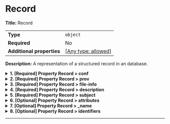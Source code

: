 # Record

**Title:** Record

|                           |                                                                           |
| ------------------------- | ------------------------------------------------------------------------- |
| **Type**                  | `object`                                                                  |
| **Required**              | No                                                                        |
| **Additional properties** | [[Any type: allowed]](# "Additional Properties of any type are allowed.") |

**Description:** A representation of a structured record in an database.

<details>
<summary>
<strong> <a name="conf"></a>1. [Required] Property Record > conf</strong>  

</summary>
<blockquote>

**Title:** The confidence of the evidence

|              |          |
| ------------ | -------- |
| **Type**     | `number` |
| **Required** | Yes      |

**Description:** This value represents a score to the data item. Items originating from  databases will typically have a score 1.0, while items resulting from  an NLP model may have a value between 0.0 and 1.0.

| Restrictions |     |
| ------------ | --- |
| **Minimum**  | N/A |
| **Maximum**  | N/A |

</blockquote>
</details>

<details>
<summary>
<strong> <a name="prov"></a>2. [Required] Property Record > prov</strong>  

</summary>
<blockquote>

**Title:** Provenance

|              |         |
| ------------ | ------- |
| **Type**     | `array` |
| **Required** | Yes     |

**Description:** A list of provenance items.

|                      | Array restrictions |
| -------------------- | ------------------ |
| **Min items**        | N/A                |
| **Max items**        | N/A                |
| **Items unicity**    | False              |
| **Additional items** | False              |
| **Tuple validation** | See below          |

| Each item of this array must be | Description                               |
| ------------------------------- | ----------------------------------------- |
| [ProvenanceItem](#prov_items)   | A representation of an object provenance. |

### <a name="autogenerated_heading_2"></a>2.1. Record > prov > ProvenanceItem

|                           |                                                         |
| ------------------------- | ------------------------------------------------------- |
| **Type**                  | `object`                                                |
| **Required**              | No                                                      |
| **Additional properties** | [[Not allowed]](# "Additional Properties not allowed.") |
| **Defined in**            | #/$defs/ProvenanceItem                                  |

**Description:** A representation of an object provenance.

<details>
<summary>
<strong> <a name="prov_items_type"></a>2.1.1. [Optional] Property Record > prov > ProvenanceItem > type</strong>  

</summary>
<blockquote>

**Title:** The provenance type

|                           |                                                                           |
| ------------------------- | ------------------------------------------------------------------------- |
| **Type**                  | `combining`                                                               |
| **Required**              | No                                                                        |
| **Additional properties** | [[Any type: allowed]](# "Additional Properties of any type are allowed.") |
| **Default**               | `null`                                                                    |

**Description:** Any string representing the type of provenance, e.g. `sentence`, `table`, or `doi`.

<blockquote>

| Any of(Option)                      |
| ----------------------------------- |
| [item 0](#prov_items_type_anyOf_i0) |
| [item 1](#prov_items_type_anyOf_i1) |

<blockquote>

##### <a name="prov_items_type_anyOf_i0"></a>2.1.1.1. Property `Record > prov > ProvenanceItem > type > anyOf > item 0`

|              |          |
| ------------ | -------- |
| **Type**     | `string` |
| **Required** | No       |

</blockquote>
<blockquote>

##### <a name="prov_items_type_anyOf_i1"></a>2.1.1.2. Property `Record > prov > ProvenanceItem > type > anyOf > item 1`

|              |        |
| ------------ | ------ |
| **Type**     | `null` |
| **Required** | No     |

</blockquote>

</blockquote>

</blockquote>
</details>

<details>
<summary>
<strong> <a name="prov_items_text"></a>2.1.2. [Optional] Property Record > prov > ProvenanceItem > text</strong>  

</summary>
<blockquote>

**Title:** Evidence of the provenance

|                           |                                                                           |
| ------------------------- | ------------------------------------------------------------------------- |
| **Type**                  | `combining`                                                               |
| **Required**              | No                                                                        |
| **Additional properties** | [[Any type: allowed]](# "Additional Properties of any type are allowed.") |
| **Default**               | `null`                                                                    |

**Description:** A text representing the evidence of the provenance, e.g. the sentence text or the content of a table cell

<blockquote>

| Any of(Option)                      |
| ----------------------------------- |
| [item 0](#prov_items_text_anyOf_i0) |
| [item 1](#prov_items_text_anyOf_i1) |

<blockquote>

##### <a name="prov_items_text_anyOf_i0"></a>2.1.2.1. Property `Record > prov > ProvenanceItem > text > anyOf > item 0`

|              |          |
| ------------ | -------- |
| **Type**     | `string` |
| **Required** | No       |

</blockquote>
<blockquote>

##### <a name="prov_items_text_anyOf_i1"></a>2.1.2.2. Property `Record > prov > ProvenanceItem > text > anyOf > item 1`

|              |        |
| ------------ | ------ |
| **Type**     | `null` |
| **Required** | No     |

</blockquote>

</blockquote>

</blockquote>
</details>

<details>
<summary>
<strong> <a name="prov_items_reference"></a>2.1.3. [Optional] Property Record > prov > ProvenanceItem > reference</strong>  

</summary>
<blockquote>

**Title:** Reference to the provenance object

|                           |                                                                           |
| ------------------------- | ------------------------------------------------------------------------- |
| **Type**                  | `combining`                                                               |
| **Required**              | No                                                                        |
| **Additional properties** | [[Any type: allowed]](# "Additional Properties of any type are allowed.") |
| **Default**               | `null`                                                                    |

**Description:** Reference to another object, e.g. record, statement, URL, or any other object that identifies the provenance

<blockquote>

| Any of(Option)                               |
| -------------------------------------------- |
| [Identifier](#prov_items_reference_anyOf_i0) |
| [item 1](#prov_items_reference_anyOf_i1)     |

<blockquote>

##### <a name="prov_items_reference_anyOf_i0"></a>2.1.3.1. Property `Record > prov > ProvenanceItem > reference > anyOf > Identifier`

|                           |                                                         |
| ------------------------- | ------------------------------------------------------- |
| **Type**                  | `object`                                                |
| **Required**              | No                                                      |
| **Additional properties** | [[Not allowed]](# "Additional Properties not allowed.") |
| **Defined in**            | #/$defs/Identifier                                      |

**Description:** Unique identifier of a Deep Search data object.

<details>
<summary>
<strong> <a name="prov_items_reference_anyOf_i0_type"></a>2.1.3.1.1. [Required] Property Record > prov > ProvenanceItem > reference > anyOf > Identifier > type</strong>  

</summary>
<blockquote>

**Title:** Type

|              |          |
| ------------ | -------- |
| **Type**     | `string` |
| **Required** | Yes      |

**Description:** A string representing a collection or database that contains this data object.

</blockquote>
</details>

<details>
<summary>
<strong> <a name="prov_items_reference_anyOf_i0_value"></a>2.1.3.1.2. [Required] Property Record > prov > ProvenanceItem > reference > anyOf > Identifier > value</strong>  

</summary>
<blockquote>

**Title:** Value

|              |          |
| ------------ | -------- |
| **Type**     | `string` |
| **Required** | Yes      |

**Description:** The identifier value of the data object within a collection or database.

</blockquote>
</details>

<details>
<summary>
<strong> <a name="prov_items_reference_anyOf_i0__name"></a>2.1.3.1.3. [Required] Property Record > prov > ProvenanceItem > reference > anyOf > Identifier > _name</strong>  

</summary>
<blockquote>

**Title:** _Name

|              |          |
| ------------ | -------- |
| **Type**     | `string` |
| **Required** | Yes      |

**Description:** A unique identifier of the data object across Deep Search, consisting of the concatenation of type and value in lower case, separated by hash (#).

| Restrictions                      |                                                                     |
| --------------------------------- | ------------------------------------------------------------------- |
| **Must match regular expression** | ```^.+#.+$``` [Test](https://regex101.com/?regex=%5E.%2B%23.%2B%24) |

</blockquote>
</details>

</blockquote>
<blockquote>

##### <a name="prov_items_reference_anyOf_i1"></a>2.1.3.2. Property `Record > prov > ProvenanceItem > reference > anyOf > item 1`

|              |        |
| ------------ | ------ |
| **Type**     | `null` |
| **Required** | No     |

</blockquote>

</blockquote>

</blockquote>
</details>

<details>
<summary>
<strong> <a name="prov_items_path"></a>2.1.4. [Optional] Property Record > prov > ProvenanceItem > path</strong>  

</summary>
<blockquote>

**Title:** The location of the provenance within the referenced object

|                           |                                                                           |
| ------------------------- | ------------------------------------------------------------------------- |
| **Type**                  | `combining`                                                               |
| **Required**              | No                                                                        |
| **Additional properties** | [[Any type: allowed]](# "Additional Properties of any type are allowed.") |
| **Default**               | `null`                                                                    |

**Description:** A path that locates the evidence within the provenance object identified by the `reference` field using a JSON pointer notation, e.g., `#/main-text/5` to locate the `main-text` paragraph at index 5

<blockquote>

| Any of(Option)                      |
| ----------------------------------- |
| [item 0](#prov_items_path_anyOf_i0) |
| [item 1](#prov_items_path_anyOf_i1) |

<blockquote>

##### <a name="prov_items_path_anyOf_i0"></a>2.1.4.1. Property `Record > prov > ProvenanceItem > path > anyOf > item 0`

|              |          |
| ------------ | -------- |
| **Type**     | `string` |
| **Required** | No       |

</blockquote>
<blockquote>

##### <a name="prov_items_path_anyOf_i1"></a>2.1.4.2. Property `Record > prov > ProvenanceItem > path > anyOf > item 1`

|              |        |
| ------------ | ------ |
| **Type**     | `null` |
| **Required** | No     |

</blockquote>

</blockquote>

</blockquote>
</details>

<details>
<summary>
<strong> <a name="prov_items_span"></a>2.1.5. [Optional] Property Record > prov > ProvenanceItem > span</strong>  

</summary>
<blockquote>

**Title:** The location of the item in the text/table

|                           |                                                                           |
| ------------------------- | ------------------------------------------------------------------------- |
| **Type**                  | `combining`                                                               |
| **Required**              | No                                                                        |
| **Additional properties** | [[Any type: allowed]](# "Additional Properties of any type are allowed.") |
| **Default**               | `null`                                                                    |

**Description:** location of the item in the text/table referenced by the `path`, e.g., `[34, 67]`

<blockquote>

| Any of(Option)                      |
| ----------------------------------- |
| [item 0](#prov_items_span_anyOf_i0) |
| [item 1](#prov_items_span_anyOf_i1) |

<blockquote>

##### <a name="prov_items_span_anyOf_i0"></a>2.1.5.1. Property `Record > prov > ProvenanceItem > span > anyOf > item 0`

|              |                    |
| ------------ | ------------------ |
| **Type**     | `array of integer` |
| **Required** | No                 |

|                      | Array restrictions |
| -------------------- | ------------------ |
| **Min items**        | 2                  |
| **Max items**        | 2                  |
| **Items unicity**    | False              |
| **Additional items** | False              |
| **Tuple validation** | See below          |

| Each item of this array must be                 | Description |
| ----------------------------------------------- | ----------- |
| [item 0 items](#prov_items_span_anyOf_i0_items) | -           |

###### <a name="autogenerated_heading_3"></a>2.1.5.1.1. Record > prov > ProvenanceItem > span > anyOf > item 0 > item 0 items

|              |           |
| ------------ | --------- |
| **Type**     | `integer` |
| **Required** | No        |

</blockquote>
<blockquote>

##### <a name="prov_items_span_anyOf_i1"></a>2.1.5.2. Property `Record > prov > ProvenanceItem > span > anyOf > item 1`

|              |        |
| ------------ | ------ |
| **Type**     | `null` |
| **Required** | No     |

</blockquote>

</blockquote>

</blockquote>
</details>

</blockquote>
</details>

<details>
<summary>
<strong> <a name="file-info"></a>3. [Required] Property Record > file-info</strong>  

</summary>
<blockquote>

|                           |                                                                           |
| ------------------------- | ------------------------------------------------------------------------- |
| **Type**                  | `object`                                                                  |
| **Required**              | Yes                                                                       |
| **Additional properties** | [[Any type: allowed]](# "Additional Properties of any type are allowed.") |
| **Defined in**            | #/$defs/FileInfoObject                                                    |

**Description:** Filing information for any data object to be stored in a Deep Search database.

<details>
<summary>
<strong> <a name="file-info_filename"></a>3.1. [Required] Property Record > file-info > filename</strong>  

</summary>
<blockquote>

**Title:** Filename

|              |          |
| ------------ | -------- |
| **Type**     | `string` |
| **Required** | Yes      |

**Description:** The name of a persistent object that created this data object

</blockquote>
</details>

<details>
<summary>
<strong> <a name="file-info_filename-prov"></a>3.2. [Optional] Property Record > file-info > filename-prov</strong>  

</summary>
<blockquote>

**Title:** Filename-Prov

|                           |                                                                           |
| ------------------------- | ------------------------------------------------------------------------- |
| **Type**                  | `combining`                                                               |
| **Required**              | No                                                                        |
| **Additional properties** | [[Any type: allowed]](# "Additional Properties of any type are allowed.") |
| **Default**               | `null`                                                                    |

**Description:** The provenance of this data object, e.g. an archive file, a URL, or any other repository.

<blockquote>

| Any of(Option)                              |
| ------------------------------------------- |
| [item 0](#file-info_filename-prov_anyOf_i0) |
| [item 1](#file-info_filename-prov_anyOf_i1) |

<blockquote>

#### <a name="file-info_filename-prov_anyOf_i0"></a>3.2.1. Property `Record > file-info > filename-prov > anyOf > item 0`

|              |          |
| ------------ | -------- |
| **Type**     | `string` |
| **Required** | No       |

</blockquote>
<blockquote>

#### <a name="file-info_filename-prov_anyOf_i1"></a>3.2.2. Property `Record > file-info > filename-prov > anyOf > item 1`

|              |        |
| ------------ | ------ |
| **Type**     | `null` |
| **Required** | No     |

</blockquote>

</blockquote>

</blockquote>
</details>

<details>
<summary>
<strong> <a name="file-info_document-hash"></a>3.3. [Required] Property Record > file-info > document-hash</strong>  

</summary>
<blockquote>

**Title:** Document-Hash

|              |          |
| ------------ | -------- |
| **Type**     | `string` |
| **Required** | Yes      |

**Description:** A unique identifier of this data object within a collection of a Deep Search database

</blockquote>
</details>

</blockquote>
</details>

<details>
<summary>
<strong> <a name="description"></a>4. [Required] Property Record > description</strong>  

</summary>
<blockquote>

|                           |                                                                           |
| ------------------------- | ------------------------------------------------------------------------- |
| **Type**                  | `object`                                                                  |
| **Required**              | Yes                                                                       |
| **Additional properties** | [[Any type: allowed]](# "Additional Properties of any type are allowed.") |
| **Defined in**            | #/$defs/RecordDescription                                                 |

**Description:** Additional record metadata, including optional collection-specific fields.

<details>
<summary>
<strong> <a name="description_logs"></a>4.1. [Required] Property Record > description > logs</strong>  

</summary>
<blockquote>

**Title:** Logs

|              |         |
| ------------ | ------- |
| **Type**     | `array` |
| **Required** | Yes     |

**Description:** Logs that describe the ETL tasks applied to this record.

|                      | Array restrictions |
| -------------------- | ------------------ |
| **Min items**        | N/A                |
| **Max items**        | N/A                |
| **Items unicity**    | False              |
| **Additional items** | False              |
| **Tuple validation** | See below          |

| Each item of this array must be | Description                                      |
| ------------------------------- | ------------------------------------------------ |
| [Log](#description_logs_items)  | Log entry to describe an ETL task on a document. |

#### <a name="autogenerated_heading_4"></a>4.1.1. Record > description > logs > Log

|                           |                                                         |
| ------------------------- | ------------------------------------------------------- |
| **Type**                  | `object`                                                |
| **Required**              | No                                                      |
| **Additional properties** | [[Not allowed]](# "Additional Properties not allowed.") |
| **Defined in**            | #/$defs/Log                                             |

**Description:** Log entry to describe an ETL task on a document.

<details>
<summary>
<strong> <a name="description_logs_items_task"></a>4.1.1.1. [Optional] Property Record > description > logs > Log > task</strong>  

</summary>
<blockquote>

**Title:** Task

|                           |                                                                           |
| ------------------------- | ------------------------------------------------------------------------- |
| **Type**                  | `combining`                                                               |
| **Required**              | No                                                                        |
| **Additional properties** | [[Any type: allowed]](# "Additional Properties of any type are allowed.") |
| **Default**               | `null`                                                                    |

**Description:** An identifier of this task. It may be used to identify this task from other tasks of the same agent and type.

<blockquote>

| Any of(Option)                                  |
| ----------------------------------------------- |
| [item 0](#description_logs_items_task_anyOf_i0) |
| [item 1](#description_logs_items_task_anyOf_i1) |

<blockquote>

###### <a name="description_logs_items_task_anyOf_i0"></a>4.1.1.1.1. Property `Record > description > logs > Log > task > anyOf > item 0`

|              |          |
| ------------ | -------- |
| **Type**     | `string` |
| **Required** | No       |

</blockquote>
<blockquote>

###### <a name="description_logs_items_task_anyOf_i1"></a>4.1.1.1.2. Property `Record > description > logs > Log > task > anyOf > item 1`

|              |        |
| ------------ | ------ |
| **Type**     | `null` |
| **Required** | No     |

</blockquote>

</blockquote>

</blockquote>
</details>

<details>
<summary>
<strong> <a name="description_logs_items_agent"></a>4.1.1.2. [Required] Property Record > description > logs > Log > agent</strong>  

</summary>
<blockquote>

**Title:** Agent

|              |          |
| ------------ | -------- |
| **Type**     | `string` |
| **Required** | Yes      |

**Description:** The Deep Search agent that performed the task, e.g., CCS or CXS.

</blockquote>
</details>

<details>
<summary>
<strong> <a name="description_logs_items_type"></a>4.1.1.3. [Required] Property Record > description > logs > Log > type</strong>  

</summary>
<blockquote>

**Title:** Type

|              |          |
| ------------ | -------- |
| **Type**     | `string` |
| **Required** | Yes      |

**Description:** A task category.

</blockquote>
</details>

<details>
<summary>
<strong> <a name="description_logs_items_comment"></a>4.1.1.4. [Optional] Property Record > description > logs > Log > comment</strong>  

</summary>
<blockquote>

**Title:** Comment

|                           |                                                                           |
| ------------------------- | ------------------------------------------------------------------------- |
| **Type**                  | `combining`                                                               |
| **Required**              | No                                                                        |
| **Additional properties** | [[Any type: allowed]](# "Additional Properties of any type are allowed.") |
| **Default**               | `null`                                                                    |

**Description:** A description of the task or any comments in natural language.

<blockquote>

| Any of(Option)                                     |
| -------------------------------------------------- |
| [item 0](#description_logs_items_comment_anyOf_i0) |
| [item 1](#description_logs_items_comment_anyOf_i1) |

<blockquote>

###### <a name="description_logs_items_comment_anyOf_i0"></a>4.1.1.4.1. Property `Record > description > logs > Log > comment > anyOf > item 0`

|              |          |
| ------------ | -------- |
| **Type**     | `string` |
| **Required** | No       |

</blockquote>
<blockquote>

###### <a name="description_logs_items_comment_anyOf_i1"></a>4.1.1.4.2. Property `Record > description > logs > Log > comment > anyOf > item 1`

|              |        |
| ------------ | ------ |
| **Type**     | `null` |
| **Required** | No     |

</blockquote>

</blockquote>

</blockquote>
</details>

<details>
<summary>
<strong> <a name="description_logs_items_date"></a>4.1.1.5. [Required] Property Record > description > logs > Log > date</strong>  

</summary>
<blockquote>

**Title:** Date

|              |             |
| ------------ | ----------- |
| **Type**     | `string`    |
| **Required** | Yes         |
| **Format**   | `date-time` |

**Description:** A string representation of the task execution datetime in ISO 8601 format.

</blockquote>
</details>

</blockquote>
</details>

<details>
<summary>
<strong> <a name="description_publication_date"></a>4.2. [Optional] Property Record > description > publication_date</strong>  

</summary>
<blockquote>

**Title:** Publication date

|                           |                                                                           |
| ------------------------- | ------------------------------------------------------------------------- |
| **Type**                  | `combining`                                                               |
| **Required**              | No                                                                        |
| **Additional properties** | [[Any type: allowed]](# "Additional Properties of any type are allowed.") |
| **Default**               | `null`                                                                    |

**Description:** The date that best represents the last publication time of a record.

<blockquote>

| Any of(Option)                                   |
| ------------------------------------------------ |
| [item 0](#description_publication_date_anyOf_i0) |
| [item 1](#description_publication_date_anyOf_i1) |

<blockquote>

#### <a name="description_publication_date_anyOf_i0"></a>4.2.1. Property `Record > description > publication_date > anyOf > item 0`

|              |             |
| ------------ | ----------- |
| **Type**     | `string`    |
| **Required** | No          |
| **Format**   | `date-time` |

</blockquote>
<blockquote>

#### <a name="description_publication_date_anyOf_i1"></a>4.2.2. Property `Record > description > publication_date > anyOf > item 1`

|              |        |
| ------------ | ------ |
| **Type**     | `null` |
| **Required** | No     |

</blockquote>

</blockquote>

</blockquote>
</details>

<details>
<summary>
<strong> <a name="description_collection"></a>4.3. [Optional] Property Record > description > collection</strong>  

</summary>
<blockquote>

|                           |                                                                           |
| ------------------------- | ------------------------------------------------------------------------- |
| **Type**                  | `combining`                                                               |
| **Required**              | No                                                                        |
| **Additional properties** | [[Any type: allowed]](# "Additional Properties of any type are allowed.") |
| **Default**               | `null`                                                                    |

**Description:** The collection information of this record.

<blockquote>

| Any of(Option)                                           |
| -------------------------------------------------------- |
| [CollectionRecordInfo](#description_collection_anyOf_i0) |
| [item 1](#description_collection_anyOf_i1)               |

<blockquote>

#### <a name="description_collection_anyOf_i0"></a>4.3.1. Property `Record > description > collection > anyOf > CollectionRecordInfo`

|                           |                                                         |
| ------------------------- | ------------------------------------------------------- |
| **Type**                  | `object`                                                |
| **Required**              | No                                                      |
| **Additional properties** | [[Not allowed]](# "Additional Properties not allowed.") |
| **Defined in**            | #/$defs/CollectionRecordInfo                            |

**Description:** Information of a collection of type Record.

<details>
<summary>
<strong> <a name="description_collection_anyOf_i0_name"></a>4.3.1.1. [Optional] Property Record > description > collection > anyOf > CollectionRecordInfo > name</strong>  

</summary>
<blockquote>

**Title:** Name

|                           |                                                                           |
| ------------------------- | ------------------------------------------------------------------------- |
| **Type**                  | `combining`                                                               |
| **Required**              | No                                                                        |
| **Additional properties** | [[Any type: allowed]](# "Additional Properties of any type are allowed.") |
| **Default**               | `null`                                                                    |

**Description:** Name of the collection.

<blockquote>

| Any of(Option)                                           |
| -------------------------------------------------------- |
| [item 0](#description_collection_anyOf_i0_name_anyOf_i0) |
| [item 1](#description_collection_anyOf_i0_name_anyOf_i1) |

<blockquote>

###### <a name="description_collection_anyOf_i0_name_anyOf_i0"></a>4.3.1.1.1. Property `Record > description > collection > anyOf > CollectionRecordInfo > name > anyOf > item 0`

|              |          |
| ------------ | -------- |
| **Type**     | `string` |
| **Required** | No       |

</blockquote>
<blockquote>

###### <a name="description_collection_anyOf_i0_name_anyOf_i1"></a>4.3.1.1.2. Property `Record > description > collection > anyOf > CollectionRecordInfo > name > anyOf > item 1`

|              |        |
| ------------ | ------ |
| **Type**     | `null` |
| **Required** | No     |

</blockquote>

</blockquote>

</blockquote>
</details>

<details>
<summary>
<strong> <a name="description_collection_anyOf_i0_type"></a>4.3.1.2. [Required] Property Record > description > collection > anyOf > CollectionRecordInfo > type</strong>  

</summary>
<blockquote>

**Title:** Type

|              |         |
| ------------ | ------- |
| **Type**     | `const` |
| **Required** | Yes     |

**Description:** The collection type.

Must be one of:
* "Record"
Specific value: `"Record"`

</blockquote>
</details>

<details>
<summary>
<strong> <a name="description_collection_anyOf_i0_version"></a>4.3.1.3. [Optional] Property Record > description > collection > anyOf > CollectionRecordInfo > version</strong>  

</summary>
<blockquote>

**Title:** Version

|                           |                                                                           |
| ------------------------- | ------------------------------------------------------------------------- |
| **Type**                  | `combining`                                                               |
| **Required**              | No                                                                        |
| **Additional properties** | [[Any type: allowed]](# "Additional Properties of any type are allowed.") |
| **Default**               | `null`                                                                    |

**Description:** The version of this collection model.

<blockquote>

| Any of(Option)                                              |
| ----------------------------------------------------------- |
| [item 0](#description_collection_anyOf_i0_version_anyOf_i0) |
| [item 1](#description_collection_anyOf_i0_version_anyOf_i1) |

<blockquote>

###### <a name="description_collection_anyOf_i0_version_anyOf_i0"></a>4.3.1.3.1. Property `Record > description > collection > anyOf > CollectionRecordInfo > version > anyOf > item 0`

|              |          |
| ------------ | -------- |
| **Type**     | `string` |
| **Required** | No       |

| Restrictions                      |                                                                                                                                                                                                                                                                                                                                                                                                                                                                                                                                                                                                                                                                                                                                                                      |
| --------------------------------- | -------------------------------------------------------------------------------------------------------------------------------------------------------------------------------------------------------------------------------------------------------------------------------------------------------------------------------------------------------------------------------------------------------------------------------------------------------------------------------------------------------------------------------------------------------------------------------------------------------------------------------------------------------------------------------------------------------------------------------------------------------------------- |
| **Must match regular expression** | ```^(?P<major>0\|[1-9]\d*)\.(?P<minor>0\|[1-9]\d*)\.(?P<patch>0\|[1-9]\d*)(?:-(?P<prerelease>(?:0\|[1-9]\d*\|\d*[a-zA-Z-][0-9a-zA-Z-]*)(?:\.(?:0\|[1-9]\d*\|\d*[a-zA-Z-][0-9a-zA-Z-]*))*))?(?:\+(?P<buildmetadata>[0-9a-zA-Z-]+(?:\.[0-9a-zA-Z-]+)*))?$``` [Test](https://regex101.com/?regex=%5E%28%3FP%3Cmajor%3E0%7C%5B1-9%5D%5Cd%2A%29%5C.%28%3FP%3Cminor%3E0%7C%5B1-9%5D%5Cd%2A%29%5C.%28%3FP%3Cpatch%3E0%7C%5B1-9%5D%5Cd%2A%29%28%3F%3A-%28%3FP%3Cprerelease%3E%28%3F%3A0%7C%5B1-9%5D%5Cd%2A%7C%5Cd%2A%5Ba-zA-Z-%5D%5B0-9a-zA-Z-%5D%2A%29%28%3F%3A%5C.%28%3F%3A0%7C%5B1-9%5D%5Cd%2A%7C%5Cd%2A%5Ba-zA-Z-%5D%5B0-9a-zA-Z-%5D%2A%29%29%2A%29%29%3F%28%3F%3A%5C%2B%28%3FP%3Cbuildmetadata%3E%5B0-9a-zA-Z-%5D%2B%28%3F%3A%5C.%5B0-9a-zA-Z-%5D%2B%29%2A%29%29%3F%24) |

</blockquote>
<blockquote>

###### <a name="description_collection_anyOf_i0_version_anyOf_i1"></a>4.3.1.3.2. Property `Record > description > collection > anyOf > CollectionRecordInfo > version > anyOf > item 1`

|              |        |
| ------------ | ------ |
| **Type**     | `null` |
| **Required** | No     |

</blockquote>

</blockquote>

</blockquote>
</details>

<details>
<summary>
<strong> <a name="description_collection_anyOf_i0_alias"></a>4.3.1.4. [Optional] Property Record > description > collection > anyOf > CollectionRecordInfo > alias</strong>  

</summary>
<blockquote>

**Title:** Alias

|                           |                                                                           |
| ------------------------- | ------------------------------------------------------------------------- |
| **Type**                  | `combining`                                                               |
| **Required**              | No                                                                        |
| **Additional properties** | [[Any type: allowed]](# "Additional Properties of any type are allowed.") |
| **Default**               | `null`                                                                    |

**Description:** A list of tags (aliases) for the collection.

<blockquote>

| Any of(Option)                                            |
| --------------------------------------------------------- |
| [item 0](#description_collection_anyOf_i0_alias_anyOf_i0) |
| [item 1](#description_collection_anyOf_i0_alias_anyOf_i1) |

<blockquote>

###### <a name="description_collection_anyOf_i0_alias_anyOf_i0"></a>4.3.1.4.1. Property `Record > description > collection > anyOf > CollectionRecordInfo > alias > anyOf > item 0`

|              |                   |
| ------------ | ----------------- |
| **Type**     | `array of string` |
| **Required** | No                |

|                      | Array restrictions |
| -------------------- | ------------------ |
| **Min items**        | N/A                |
| **Max items**        | N/A                |
| **Items unicity**    | False              |
| **Additional items** | False              |
| **Tuple validation** | See below          |

| Each item of this array must be                                       | Description |
| --------------------------------------------------------------------- | ----------- |
| [item 0 items](#description_collection_anyOf_i0_alias_anyOf_i0_items) | -           |

###### <a name="autogenerated_heading_5"></a>4.3.1.4.1.1. Record > description > collection > anyOf > CollectionRecordInfo > alias > anyOf > item 0 > item 0 items

|              |          |
| ------------ | -------- |
| **Type**     | `string` |
| **Required** | No       |

</blockquote>
<blockquote>

###### <a name="description_collection_anyOf_i0_alias_anyOf_i1"></a>4.3.1.4.2. Property `Record > description > collection > anyOf > CollectionRecordInfo > alias > anyOf > item 1`

|              |        |
| ------------ | ------ |
| **Type**     | `null` |
| **Required** | No     |

</blockquote>

</blockquote>

</blockquote>
</details>

</blockquote>
<blockquote>

#### <a name="description_collection_anyOf_i1"></a>4.3.2. Property `Record > description > collection > anyOf > item 1`

|              |        |
| ------------ | ------ |
| **Type**     | `null` |
| **Required** | No     |

</blockquote>

</blockquote>

</blockquote>
</details>

<details>
<summary>
<strong> <a name="description_acquisition"></a>4.4. [Optional] Property Record > description > acquisition</strong>  

</summary>
<blockquote>

|                           |                                                                           |
| ------------------------- | ------------------------------------------------------------------------- |
| **Type**                  | `combining`                                                               |
| **Required**              | No                                                                        |
| **Additional properties** | [[Any type: allowed]](# "Additional Properties of any type are allowed.") |
| **Default**               | `null`                                                                    |

**Description:** Information on how the document was obtained, for data governance purposes.

<blockquote>

| Any of(Option)                                   |
| ------------------------------------------------ |
| [Acquisition](#description_acquisition_anyOf_i0) |
| [item 1](#description_acquisition_anyOf_i1)      |

<blockquote>

#### <a name="description_acquisition_anyOf_i0"></a>4.4.1. Property `Record > description > acquisition > anyOf > Acquisition`

|                           |                                                         |
| ------------------------- | ------------------------------------------------------- |
| **Type**                  | `object`                                                |
| **Required**              | No                                                      |
| **Additional properties** | [[Not allowed]](# "Additional Properties not allowed.") |
| **Defined in**            | #/$defs/Acquisition                                     |

**Description:** Information on how the data was obtained.

<details>
<summary>
<strong> <a name="description_acquisition_anyOf_i0_type"></a>4.4.1.1. [Required] Property Record > description > acquisition > anyOf > Acquisition > type</strong>  

</summary>
<blockquote>

**Title:** Type

|              |                    |
| ------------ | ------------------ |
| **Type**     | `enum (of string)` |
| **Required** | Yes                |

**Description:** The method to obtain the data.

Must be one of:
* "API"
* "FTP"
* "Download"
* "Link"
* "Web scraping/Crawling"
* "Other"

</blockquote>
</details>

<details>
<summary>
<strong> <a name="description_acquisition_anyOf_i0_date"></a>4.4.1.2. [Optional] Property Record > description > acquisition > anyOf > Acquisition > date</strong>  

</summary>
<blockquote>

**Title:** Date

|                           |                                                                           |
| ------------------------- | ------------------------------------------------------------------------- |
| **Type**                  | `combining`                                                               |
| **Required**              | No                                                                        |
| **Additional properties** | [[Any type: allowed]](# "Additional Properties of any type are allowed.") |
| **Default**               | `null`                                                                    |

**Description:** A string representation of the acquisition datetime in ISO 8601 format.

<blockquote>

| Any of(Option)                                            |
| --------------------------------------------------------- |
| [item 0](#description_acquisition_anyOf_i0_date_anyOf_i0) |
| [item 1](#description_acquisition_anyOf_i0_date_anyOf_i1) |

<blockquote>

###### <a name="description_acquisition_anyOf_i0_date_anyOf_i0"></a>4.4.1.2.1. Property `Record > description > acquisition > anyOf > Acquisition > date > anyOf > item 0`

|              |             |
| ------------ | ----------- |
| **Type**     | `string`    |
| **Required** | No          |
| **Format**   | `date-time` |

</blockquote>
<blockquote>

###### <a name="description_acquisition_anyOf_i0_date_anyOf_i1"></a>4.4.1.2.2. Property `Record > description > acquisition > anyOf > Acquisition > date > anyOf > item 1`

|              |        |
| ------------ | ------ |
| **Type**     | `null` |
| **Required** | No     |

</blockquote>

</blockquote>

</blockquote>
</details>

<details>
<summary>
<strong> <a name="description_acquisition_anyOf_i0_link"></a>4.4.1.3. [Optional] Property Record > description > acquisition > anyOf > Acquisition > link</strong>  

</summary>
<blockquote>

**Title:** Link

|                           |                                                                           |
| ------------------------- | ------------------------------------------------------------------------- |
| **Type**                  | `combining`                                                               |
| **Required**              | No                                                                        |
| **Additional properties** | [[Any type: allowed]](# "Additional Properties of any type are allowed.") |
| **Default**               | `null`                                                                    |

**Description:** Link to the data source of this document.

<blockquote>

| Any of(Option)                                            |
| --------------------------------------------------------- |
| [item 0](#description_acquisition_anyOf_i0_link_anyOf_i0) |
| [item 1](#description_acquisition_anyOf_i0_link_anyOf_i1) |

<blockquote>

###### <a name="description_acquisition_anyOf_i0_link_anyOf_i0"></a>4.4.1.3.1. Property `Record > description > acquisition > anyOf > Acquisition > link > anyOf > item 0`

|              |          |
| ------------ | -------- |
| **Type**     | `string` |
| **Required** | No       |
| **Format**   | `uri`    |

| Restrictions   |   |
| -------------- | - |
| **Min length** | 1 |

</blockquote>
<blockquote>

###### <a name="description_acquisition_anyOf_i0_link_anyOf_i1"></a>4.4.1.3.2. Property `Record > description > acquisition > anyOf > Acquisition > link > anyOf > item 1`

|              |        |
| ------------ | ------ |
| **Type**     | `null` |
| **Required** | No     |

</blockquote>

</blockquote>

</blockquote>
</details>

<details>
<summary>
<strong> <a name="description_acquisition_anyOf_i0_size"></a>4.4.1.4. [Optional] Property Record > description > acquisition > anyOf > Acquisition > size</strong>  

</summary>
<blockquote>

**Title:** Size

|                           |                                                                           |
| ------------------------- | ------------------------------------------------------------------------- |
| **Type**                  | `combining`                                                               |
| **Required**              | No                                                                        |
| **Additional properties** | [[Any type: allowed]](# "Additional Properties of any type are allowed.") |
| **Default**               | `null`                                                                    |

**Description:** Size in bytes of the raw document from the data source.

<blockquote>

| Any of(Option)                                            |
| --------------------------------------------------------- |
| [item 0](#description_acquisition_anyOf_i0_size_anyOf_i0) |
| [item 1](#description_acquisition_anyOf_i0_size_anyOf_i1) |

<blockquote>

###### <a name="description_acquisition_anyOf_i0_size_anyOf_i0"></a>4.4.1.4.1. Property `Record > description > acquisition > anyOf > Acquisition > size > anyOf > item 0`

|              |           |
| ------------ | --------- |
| **Type**     | `integer` |
| **Required** | No        |

| Restrictions |        |
| ------------ | ------ |
| **Minimum**  | &ge; 0 |

</blockquote>
<blockquote>

###### <a name="description_acquisition_anyOf_i0_size_anyOf_i1"></a>4.4.1.4.2. Property `Record > description > acquisition > anyOf > Acquisition > size > anyOf > item 1`

|              |        |
| ------------ | ------ |
| **Type**     | `null` |
| **Required** | No     |

</blockquote>

</blockquote>

</blockquote>
</details>

</blockquote>
<blockquote>

#### <a name="description_acquisition_anyOf_i1"></a>4.4.2. Property `Record > description > acquisition > anyOf > item 1`

|              |        |
| ------------ | ------ |
| **Type**     | `null` |
| **Required** | No     |

</blockquote>

</blockquote>

</blockquote>
</details>

</blockquote>
</details>

<details>
<summary>
<strong> <a name="subject"></a>5. [Required] Property Record > subject</strong>  

</summary>
<blockquote>

|                           |                                                         |
| ------------------------- | ------------------------------------------------------- |
| **Type**                  | `object`                                                |
| **Required**              | Yes                                                     |
| **Additional properties** | [[Not allowed]](# "Additional Properties not allowed.") |
| **Defined in**            | #/$defs/Subject                                         |

**Description:** A representation of a subject.

<details>
<summary>
<strong> <a name="subject_display_name"></a>5.1. [Required] Property Record > subject > display_name</strong>  

</summary>
<blockquote>

**Title:** Display Name

|              |          |
| ------------ | -------- |
| **Type**     | `string` |
| **Required** | Yes      |

**Description:** Name of the subject in natural language. It can be used for end-user applications to display a human-readable name. For instance, `B(2) Mg(1)` for `MgB2` or `International Business Machines` for `IBM`

</blockquote>
</details>

<details>
<summary>
<strong> <a name="subject_display_image"></a>5.2. [Optional] Property Record > subject > display_image</strong>  

</summary>
<blockquote>

**Title:** Display Image

|                           |                                                                           |
| ------------------------- | ------------------------------------------------------------------------- |
| **Type**                  | `combining`                                                               |
| **Required**              | No                                                                        |
| **Additional properties** | [[Any type: allowed]](# "Additional Properties of any type are allowed.") |
| **Default**               | `null`                                                                    |

**Description:** Image representing the subject. It can be used for end-user applications.For example, the chemical structure drawing of a compound or the eight bar IBM logo for IBM.

<blockquote>

| Any of(Option)                                 |
| ---------------------------------------------- |
| [S3Reference](#subject_display_image_anyOf_i0) |
| [item 1](#subject_display_image_anyOf_i1)      |

<blockquote>

#### <a name="subject_display_image_anyOf_i0"></a>5.2.1. Property `Record > subject > display_image > anyOf > S3Reference`

|                           |                                                                           |
| ------------------------- | ------------------------------------------------------------------------- |
| **Type**                  | `object`                                                                  |
| **Required**              | No                                                                        |
| **Additional properties** | [[Any type: allowed]](# "Additional Properties of any type are allowed.") |
| **Defined in**            | #/$defs/S3Reference                                                       |

**Description:** References an s3 resource.

<details>
<summary>
<strong> <a name="subject_display_image_anyOf_i0___ref_s3_data"></a>5.2.1.1. [Required] Property Record > subject > display_image > anyOf > S3Reference > __ref_s3_data</strong>  

</summary>
<blockquote>

**Title:**   Ref S3 Data

|              |          |
| ------------ | -------- |
| **Type**     | `string` |
| **Required** | Yes      |

**Example:** 

```json
"#/_s3_data/figures/0"
```

</blockquote>
</details>

</blockquote>
<blockquote>

#### <a name="subject_display_image_anyOf_i1"></a>5.2.2. Property `Record > subject > display_image > anyOf > item 1`

|              |        |
| ------------ | ------ |
| **Type**     | `null` |
| **Required** | No     |

</blockquote>

</blockquote>

</blockquote>
</details>

<details>
<summary>
<strong> <a name="subject_type"></a>5.3. [Required] Property Record > subject > type</strong>  

</summary>
<blockquote>

**Title:** Type

|              |          |
| ------------ | -------- |
| **Type**     | `string` |
| **Required** | Yes      |

**Description:** Main subject type. For instance, `material`, `material-class`, `material-device`, `company`, or `person`.

</blockquote>
</details>

<details>
<summary>
<strong> <a name="subject_names"></a>5.4. [Required] Property Record > subject > names</strong>  

</summary>
<blockquote>

**Title:** Names

|              |         |
| ------------ | ------- |
| **Type**     | `array` |
| **Required** | Yes     |

**Description:** List of given names for this subject. They may not be unique across different subjects.

|                      | Array restrictions |
| -------------------- | ------------------ |
| **Min items**        | N/A                |
| **Max items**        | N/A                |
| **Items unicity**    | False              |
| **Additional items** | False              |
| **Tuple validation** | See below          |

| Each item of this array must be               | Description                  |
| --------------------------------------------- | ---------------------------- |
| [SubjectNameIdentifier](#subject_names_items) | Identifier of subject names. |

#### <a name="autogenerated_heading_6"></a>5.4.1. Record > subject > names > SubjectNameIdentifier

|                           |                                                         |
| ------------------------- | ------------------------------------------------------- |
| **Type**                  | `object`                                                |
| **Required**              | No                                                      |
| **Additional properties** | [[Not allowed]](# "Additional Properties not allowed.") |
| **Defined in**            | #/$defs/SubjectNameIdentifier                           |

**Description:** Identifier of subject names.

<details>
<summary>
<strong> <a name="subject_names_items_type"></a>5.4.1.1. [Required] Property Record > subject > names > SubjectNameIdentifier > type</strong>  

</summary>
<blockquote>

**Title:** Type

|              |          |
| ------------ | -------- |
| **Type**     | `string` |
| **Required** | Yes      |

**Description:** A string representing a collection or database that contains this data object.

</blockquote>
</details>

<details>
<summary>
<strong> <a name="subject_names_items_value"></a>5.4.1.2. [Required] Property Record > subject > names > SubjectNameIdentifier > value</strong>  

</summary>
<blockquote>

**Title:** Value

|              |          |
| ------------ | -------- |
| **Type**     | `string` |
| **Required** | Yes      |

**Description:** The identifier value of the data object within a collection or database.

</blockquote>
</details>

<details>
<summary>
<strong> <a name="subject_names_items__name"></a>5.4.1.3. [Required] Property Record > subject > names > SubjectNameIdentifier > _name</strong>  

</summary>
<blockquote>

**Title:** _Name

|              |          |
| ------------ | -------- |
| **Type**     | `string` |
| **Required** | Yes      |

**Description:** A unique identifier of the data object across Deep Search, consisting of the concatenation of type and value in lower case, separated by hash (#).

| Restrictions                      |                                                                     |
| --------------------------------- | ------------------------------------------------------------------- |
| **Must match regular expression** | ```^.+#.+$``` [Test](https://regex101.com/?regex=%5E.%2B%23.%2B%24) |

</blockquote>
</details>

</blockquote>
</details>

<details>
<summary>
<strong> <a name="subject_identifiers"></a>5.5. [Optional] Property Record > subject > identifiers</strong>  

</summary>
<blockquote>

**Title:** Identifiers

|                           |                                                                           |
| ------------------------- | ------------------------------------------------------------------------- |
| **Type**                  | `combining`                                                               |
| **Required**              | No                                                                        |
| **Additional properties** | [[Any type: allowed]](# "Additional Properties of any type are allowed.") |
| **Default**               | `null`                                                                    |

**Description:** List of unique identifiers in database. For instance, the `PubChem ID` of a record in the PubChem database.

<blockquote>

| Any of(Option)                          |
| --------------------------------------- |
| [item 0](#subject_identifiers_anyOf_i0) |
| [item 1](#subject_identifiers_anyOf_i1) |

<blockquote>

#### <a name="subject_identifiers_anyOf_i0"></a>5.5.1. Property `Record > subject > identifiers > anyOf > item 0`

|              |         |
| ------------ | ------- |
| **Type**     | `array` |
| **Required** | No      |

|                      | Array restrictions |
| -------------------- | ------------------ |
| **Min items**        | N/A                |
| **Max items**        | N/A                |
| **Items unicity**    | False              |
| **Additional items** | False              |
| **Tuple validation** | See below          |

| Each item of this array must be                   | Description                                     |
| ------------------------------------------------- | ----------------------------------------------- |
| [Identifier](#subject_identifiers_anyOf_i0_items) | Unique identifier of a Deep Search data object. |

##### <a name="autogenerated_heading_7"></a>5.5.1.1. Record > subject > identifiers > anyOf > item 0 > Identifier

|                           |                                                         |
| ------------------------- | ------------------------------------------------------- |
| **Type**                  | `object`                                                |
| **Required**              | No                                                      |
| **Additional properties** | [[Not allowed]](# "Additional Properties not allowed.") |
| **Defined in**            | #/$defs/Identifier                                      |

**Description:** Unique identifier of a Deep Search data object.

<details>
<summary>
<strong> <a name="subject_identifiers_anyOf_i0_items_type"></a>5.5.1.1.1. [Required] Property Record > subject > identifiers > anyOf > item 0 > Identifier > type</strong>  

</summary>
<blockquote>

**Title:** Type

|              |          |
| ------------ | -------- |
| **Type**     | `string` |
| **Required** | Yes      |

**Description:** A string representing a collection or database that contains this data object.

</blockquote>
</details>

<details>
<summary>
<strong> <a name="subject_identifiers_anyOf_i0_items_value"></a>5.5.1.1.2. [Required] Property Record > subject > identifiers > anyOf > item 0 > Identifier > value</strong>  

</summary>
<blockquote>

**Title:** Value

|              |          |
| ------------ | -------- |
| **Type**     | `string` |
| **Required** | Yes      |

**Description:** The identifier value of the data object within a collection or database.

</blockquote>
</details>

<details>
<summary>
<strong> <a name="subject_identifiers_anyOf_i0_items__name"></a>5.5.1.1.3. [Required] Property Record > subject > identifiers > anyOf > item 0 > Identifier > _name</strong>  

</summary>
<blockquote>

**Title:** _Name

|              |          |
| ------------ | -------- |
| **Type**     | `string` |
| **Required** | Yes      |

**Description:** A unique identifier of the data object across Deep Search, consisting of the concatenation of type and value in lower case, separated by hash (#).

| Restrictions                      |                                                                     |
| --------------------------------- | ------------------------------------------------------------------- |
| **Must match regular expression** | ```^.+#.+$``` [Test](https://regex101.com/?regex=%5E.%2B%23.%2B%24) |

</blockquote>
</details>

</blockquote>
<blockquote>

#### <a name="subject_identifiers_anyOf_i1"></a>5.5.2. Property `Record > subject > identifiers > anyOf > item 1`

|              |        |
| ------------ | ------ |
| **Type**     | `null` |
| **Required** | No     |

</blockquote>

</blockquote>

</blockquote>
</details>

<details>
<summary>
<strong> <a name="subject_labels"></a>5.6. [Optional] Property Record > subject > labels</strong>  

</summary>
<blockquote>

**Title:** Labels

|                           |                                                                           |
| ------------------------- | ------------------------------------------------------------------------- |
| **Type**                  | `combining`                                                               |
| **Required**              | No                                                                        |
| **Additional properties** | [[Any type: allowed]](# "Additional Properties of any type are allowed.") |
| **Default**               | `null`                                                                    |

**Description:** List of labels or categories for this subject.

<blockquote>

| Any of(Option)                     |
| ---------------------------------- |
| [item 0](#subject_labels_anyOf_i0) |
| [item 1](#subject_labels_anyOf_i1) |

<blockquote>

#### <a name="subject_labels_anyOf_i0"></a>5.6.1. Property `Record > subject > labels > anyOf > item 0`

|              |                   |
| ------------ | ----------------- |
| **Type**     | `array of string` |
| **Required** | No                |

|                      | Array restrictions |
| -------------------- | ------------------ |
| **Min items**        | N/A                |
| **Max items**        | N/A                |
| **Items unicity**    | False              |
| **Additional items** | False              |
| **Tuple validation** | See below          |

| Each item of this array must be                | Description |
| ---------------------------------------------- | ----------- |
| [item 0 items](#subject_labels_anyOf_i0_items) | -           |

##### <a name="autogenerated_heading_8"></a>5.6.1.1. Record > subject > labels > anyOf > item 0 > item 0 items

|              |          |
| ------------ | -------- |
| **Type**     | `string` |
| **Required** | No       |

</blockquote>
<blockquote>

#### <a name="subject_labels_anyOf_i1"></a>5.6.2. Property `Record > subject > labels > anyOf > item 1`

|              |        |
| ------------ | ------ |
| **Type**     | `null` |
| **Required** | No     |

</blockquote>

</blockquote>

</blockquote>
</details>

</blockquote>
</details>

<details>
<summary>
<strong> <a name="attributes"></a>6. [Optional] Property Record > attributes</strong>  

</summary>
<blockquote>

**Title:** Attributes

|                           |                                                                           |
| ------------------------- | ------------------------------------------------------------------------- |
| **Type**                  | `combining`                                                               |
| **Required**              | No                                                                        |
| **Additional properties** | [[Any type: allowed]](# "Additional Properties of any type are allowed.") |
| **Default**               | `null`                                                                    |

<blockquote>

| Any of(Option)                 |
| ------------------------------ |
| [item 0](#attributes_anyOf_i0) |
| [item 1](#attributes_anyOf_i1) |

<blockquote>

### <a name="attributes_anyOf_i0"></a>6.1. Property `Record > attributes > anyOf > item 0`

|              |         |
| ------------ | ------- |
| **Type**     | `array` |
| **Required** | No      |

|                      | Array restrictions |
| -------------------- | ------------------ |
| **Min items**        | N/A                |
| **Max items**        | N/A                |
| **Items unicity**    | False              |
| **Additional items** | False              |
| **Tuple validation** | See below          |

| Each item of this array must be         | Description                                               |
| --------------------------------------- | --------------------------------------------------------- |
| [Attribute](#attributes_anyOf_i0_items) | Attribute model that describes a list of characteristics. |

#### <a name="autogenerated_heading_9"></a>6.1.1. Record > attributes > anyOf > item 0 > Attribute

|                           |                                                         |
| ------------------------- | ------------------------------------------------------- |
| **Type**                  | `object`                                                |
| **Required**              | No                                                      |
| **Additional properties** | [[Not allowed]](# "Additional Properties not allowed.") |
| **Defined in**            | #/$defs/Attribute                                       |

**Description:** Attribute model that describes a list of characteristics.

<details>
<summary>
<strong> <a name="attributes_anyOf_i0_items_conf"></a>6.1.1.1. [Required] Property Record > attributes > anyOf > item 0 > Attribute > conf</strong>  

</summary>
<blockquote>

**Title:** Confidence

|              |          |
| ------------ | -------- |
| **Type**     | `number` |
| **Required** | Yes      |

**Description:** The confidence level of this attribute characteristics.

| Restrictions |     |
| ------------ | --- |
| **Minimum**  | N/A |
| **Maximum**  | N/A |

</blockquote>
</details>

<details>
<summary>
<strong> <a name="attributes_anyOf_i0_items_prov"></a>6.1.1.2. [Optional] Property Record > attributes > anyOf > item 0 > Attribute > prov</strong>  

</summary>
<blockquote>

**Title:** Provenance

|                           |                                                                           |
| ------------------------- | ------------------------------------------------------------------------- |
| **Type**                  | `combining`                                                               |
| **Required**              | No                                                                        |
| **Additional properties** | [[Any type: allowed]](# "Additional Properties of any type are allowed.") |
| **Default**               | `null`                                                                    |

**Description:** The sources of this attribute characteristics.

<blockquote>

| Any of(Option)                                     |
| -------------------------------------------------- |
| [item 0](#attributes_anyOf_i0_items_prov_anyOf_i0) |
| [item 1](#attributes_anyOf_i0_items_prov_anyOf_i1) |

<blockquote>

###### <a name="attributes_anyOf_i0_items_prov_anyOf_i0"></a>6.1.1.2.1. Property `Record > attributes > anyOf > item 0 > Attribute > prov > anyOf > item 0`

|              |         |
| ------------ | ------- |
| **Type**     | `array` |
| **Required** | No      |

|                      | Array restrictions |
| -------------------- | ------------------ |
| **Min items**        | N/A                |
| **Max items**        | N/A                |
| **Items unicity**    | False              |
| **Additional items** | False              |
| **Tuple validation** | See below          |

| Each item of this array must be                                  | Description                               |
| ---------------------------------------------------------------- | ----------------------------------------- |
| [ProvenanceItem](#attributes_anyOf_i0_items_prov_anyOf_i0_items) | A representation of an object provenance. |

###### <a name="autogenerated_heading_10"></a>6.1.1.2.1.1. Record > attributes > anyOf > item 0 > Attribute > prov > anyOf > item 0 > ProvenanceItem

|                           |                                                         |
| ------------------------- | ------------------------------------------------------- |
| **Type**                  | `object`                                                |
| **Required**              | No                                                      |
| **Additional properties** | [[Not allowed]](# "Additional Properties not allowed.") |
| **Defined in**            | #/$defs/ProvenanceItem                                  |

**Description:** A representation of an object provenance.

<details>
<summary>
<strong> <a name="attributes_anyOf_i0_items_prov_anyOf_i0_items_type"></a>6.1.1.2.1.1.1. [Optional] Property Record > attributes > anyOf > item 0 > Attribute > prov > anyOf > item 0 > ProvenanceItem > type</strong>  

</summary>
<blockquote>

**Title:** The provenance type

|                           |                                                                           |
| ------------------------- | ------------------------------------------------------------------------- |
| **Type**                  | `combining`                                                               |
| **Required**              | No                                                                        |
| **Additional properties** | [[Any type: allowed]](# "Additional Properties of any type are allowed.") |
| **Default**               | `null`                                                                    |

**Description:** Any string representing the type of provenance, e.g. `sentence`, `table`, or `doi`.

<blockquote>

| Any of(Option)                                                         |
| ---------------------------------------------------------------------- |
| [item 0](#attributes_anyOf_i0_items_prov_anyOf_i0_items_type_anyOf_i0) |
| [item 1](#attributes_anyOf_i0_items_prov_anyOf_i0_items_type_anyOf_i1) |

<blockquote>

###### <a name="attributes_anyOf_i0_items_prov_anyOf_i0_items_type_anyOf_i0"></a>6.1.1.2.1.1.1.1. Property `Record > attributes > anyOf > item 0 > Attribute > prov > anyOf > item 0 > ProvenanceItem > type > anyOf > item 0`

|              |          |
| ------------ | -------- |
| **Type**     | `string` |
| **Required** | No       |

</blockquote>
<blockquote>

###### <a name="attributes_anyOf_i0_items_prov_anyOf_i0_items_type_anyOf_i1"></a>6.1.1.2.1.1.1.2. Property `Record > attributes > anyOf > item 0 > Attribute > prov > anyOf > item 0 > ProvenanceItem > type > anyOf > item 1`

|              |        |
| ------------ | ------ |
| **Type**     | `null` |
| **Required** | No     |

</blockquote>

</blockquote>

</blockquote>
</details>

<details>
<summary>
<strong> <a name="attributes_anyOf_i0_items_prov_anyOf_i0_items_text"></a>6.1.1.2.1.1.2. [Optional] Property Record > attributes > anyOf > item 0 > Attribute > prov > anyOf > item 0 > ProvenanceItem > text</strong>  

</summary>
<blockquote>

**Title:** Evidence of the provenance

|                           |                                                                           |
| ------------------------- | ------------------------------------------------------------------------- |
| **Type**                  | `combining`                                                               |
| **Required**              | No                                                                        |
| **Additional properties** | [[Any type: allowed]](# "Additional Properties of any type are allowed.") |
| **Default**               | `null`                                                                    |

**Description:** A text representing the evidence of the provenance, e.g. the sentence text or the content of a table cell

<blockquote>

| Any of(Option)                                                         |
| ---------------------------------------------------------------------- |
| [item 0](#attributes_anyOf_i0_items_prov_anyOf_i0_items_text_anyOf_i0) |
| [item 1](#attributes_anyOf_i0_items_prov_anyOf_i0_items_text_anyOf_i1) |

<blockquote>

###### <a name="attributes_anyOf_i0_items_prov_anyOf_i0_items_text_anyOf_i0"></a>6.1.1.2.1.1.2.1. Property `Record > attributes > anyOf > item 0 > Attribute > prov > anyOf > item 0 > ProvenanceItem > text > anyOf > item 0`

|              |          |
| ------------ | -------- |
| **Type**     | `string` |
| **Required** | No       |

</blockquote>
<blockquote>

###### <a name="attributes_anyOf_i0_items_prov_anyOf_i0_items_text_anyOf_i1"></a>6.1.1.2.1.1.2.2. Property `Record > attributes > anyOf > item 0 > Attribute > prov > anyOf > item 0 > ProvenanceItem > text > anyOf > item 1`

|              |        |
| ------------ | ------ |
| **Type**     | `null` |
| **Required** | No     |

</blockquote>

</blockquote>

</blockquote>
</details>

<details>
<summary>
<strong> <a name="attributes_anyOf_i0_items_prov_anyOf_i0_items_reference"></a>6.1.1.2.1.1.3. [Optional] Property Record > attributes > anyOf > item 0 > Attribute > prov > anyOf > item 0 > ProvenanceItem > reference</strong>  

</summary>
<blockquote>

**Title:** Reference to the provenance object

|                           |                                                                           |
| ------------------------- | ------------------------------------------------------------------------- |
| **Type**                  | `combining`                                                               |
| **Required**              | No                                                                        |
| **Additional properties** | [[Any type: allowed]](# "Additional Properties of any type are allowed.") |
| **Default**               | `null`                                                                    |

**Description:** Reference to another object, e.g. record, statement, URL, or any other object that identifies the provenance

<blockquote>

| Any of(Option)                                                                  |
| ------------------------------------------------------------------------------- |
| [Identifier](#attributes_anyOf_i0_items_prov_anyOf_i0_items_reference_anyOf_i0) |
| [item 1](#attributes_anyOf_i0_items_prov_anyOf_i0_items_reference_anyOf_i1)     |

<blockquote>

###### <a name="attributes_anyOf_i0_items_prov_anyOf_i0_items_reference_anyOf_i0"></a>6.1.1.2.1.1.3.1. Property `Record > attributes > anyOf > item 0 > Attribute > prov > anyOf > item 0 > ProvenanceItem > reference > anyOf > Identifier`

|                           |                                                         |
| ------------------------- | ------------------------------------------------------- |
| **Type**                  | `object`                                                |
| **Required**              | No                                                      |
| **Additional properties** | [[Not allowed]](# "Additional Properties not allowed.") |
| **Defined in**            | #/$defs/Identifier                                      |

**Description:** Unique identifier of a Deep Search data object.

<details>
<summary>
<strong> <a name="attributes_anyOf_i0_items_prov_anyOf_i0_items_reference_anyOf_i0_type"></a>6.1.1.2.1.1.3.1.1. [Required] Property Record > attributes > anyOf > item 0 > Attribute > prov > anyOf > item 0 > ProvenanceItem > reference > anyOf > Identifier > type</strong>  

</summary>
<blockquote>

**Title:** Type

|              |          |
| ------------ | -------- |
| **Type**     | `string` |
| **Required** | Yes      |

**Description:** A string representing a collection or database that contains this data object.

</blockquote>
</details>

<details>
<summary>
<strong> <a name="attributes_anyOf_i0_items_prov_anyOf_i0_items_reference_anyOf_i0_value"></a>6.1.1.2.1.1.3.1.2. [Required] Property Record > attributes > anyOf > item 0 > Attribute > prov > anyOf > item 0 > ProvenanceItem > reference > anyOf > Identifier > value</strong>  

</summary>
<blockquote>

**Title:** Value

|              |          |
| ------------ | -------- |
| **Type**     | `string` |
| **Required** | Yes      |

**Description:** The identifier value of the data object within a collection or database.

</blockquote>
</details>

<details>
<summary>
<strong> <a name="attributes_anyOf_i0_items_prov_anyOf_i0_items_reference_anyOf_i0__name"></a>6.1.1.2.1.1.3.1.3. [Required] Property Record > attributes > anyOf > item 0 > Attribute > prov > anyOf > item 0 > ProvenanceItem > reference > anyOf > Identifier > _name</strong>  

</summary>
<blockquote>

**Title:** _Name

|              |          |
| ------------ | -------- |
| **Type**     | `string` |
| **Required** | Yes      |

**Description:** A unique identifier of the data object across Deep Search, consisting of the concatenation of type and value in lower case, separated by hash (#).

| Restrictions                      |                                                                     |
| --------------------------------- | ------------------------------------------------------------------- |
| **Must match regular expression** | ```^.+#.+$``` [Test](https://regex101.com/?regex=%5E.%2B%23.%2B%24) |

</blockquote>
</details>

</blockquote>
<blockquote>

###### <a name="attributes_anyOf_i0_items_prov_anyOf_i0_items_reference_anyOf_i1"></a>6.1.1.2.1.1.3.2. Property `Record > attributes > anyOf > item 0 > Attribute > prov > anyOf > item 0 > ProvenanceItem > reference > anyOf > item 1`

|              |        |
| ------------ | ------ |
| **Type**     | `null` |
| **Required** | No     |

</blockquote>

</blockquote>

</blockquote>
</details>

<details>
<summary>
<strong> <a name="attributes_anyOf_i0_items_prov_anyOf_i0_items_path"></a>6.1.1.2.1.1.4. [Optional] Property Record > attributes > anyOf > item 0 > Attribute > prov > anyOf > item 0 > ProvenanceItem > path</strong>  

</summary>
<blockquote>

**Title:** The location of the provenance within the referenced object

|                           |                                                                           |
| ------------------------- | ------------------------------------------------------------------------- |
| **Type**                  | `combining`                                                               |
| **Required**              | No                                                                        |
| **Additional properties** | [[Any type: allowed]](# "Additional Properties of any type are allowed.") |
| **Default**               | `null`                                                                    |

**Description:** A path that locates the evidence within the provenance object identified by the `reference` field using a JSON pointer notation, e.g., `#/main-text/5` to locate the `main-text` paragraph at index 5

<blockquote>

| Any of(Option)                                                         |
| ---------------------------------------------------------------------- |
| [item 0](#attributes_anyOf_i0_items_prov_anyOf_i0_items_path_anyOf_i0) |
| [item 1](#attributes_anyOf_i0_items_prov_anyOf_i0_items_path_anyOf_i1) |

<blockquote>

###### <a name="attributes_anyOf_i0_items_prov_anyOf_i0_items_path_anyOf_i0"></a>6.1.1.2.1.1.4.1. Property `Record > attributes > anyOf > item 0 > Attribute > prov > anyOf > item 0 > ProvenanceItem > path > anyOf > item 0`

|              |          |
| ------------ | -------- |
| **Type**     | `string` |
| **Required** | No       |

</blockquote>
<blockquote>

###### <a name="attributes_anyOf_i0_items_prov_anyOf_i0_items_path_anyOf_i1"></a>6.1.1.2.1.1.4.2. Property `Record > attributes > anyOf > item 0 > Attribute > prov > anyOf > item 0 > ProvenanceItem > path > anyOf > item 1`

|              |        |
| ------------ | ------ |
| **Type**     | `null` |
| **Required** | No     |

</blockquote>

</blockquote>

</blockquote>
</details>

<details>
<summary>
<strong> <a name="attributes_anyOf_i0_items_prov_anyOf_i0_items_span"></a>6.1.1.2.1.1.5. [Optional] Property Record > attributes > anyOf > item 0 > Attribute > prov > anyOf > item 0 > ProvenanceItem > span</strong>  

</summary>
<blockquote>

**Title:** The location of the item in the text/table

|                           |                                                                           |
| ------------------------- | ------------------------------------------------------------------------- |
| **Type**                  | `combining`                                                               |
| **Required**              | No                                                                        |
| **Additional properties** | [[Any type: allowed]](# "Additional Properties of any type are allowed.") |
| **Default**               | `null`                                                                    |

**Description:** location of the item in the text/table referenced by the `path`, e.g., `[34, 67]`

<blockquote>

| Any of(Option)                                                         |
| ---------------------------------------------------------------------- |
| [item 0](#attributes_anyOf_i0_items_prov_anyOf_i0_items_span_anyOf_i0) |
| [item 1](#attributes_anyOf_i0_items_prov_anyOf_i0_items_span_anyOf_i1) |

<blockquote>

###### <a name="attributes_anyOf_i0_items_prov_anyOf_i0_items_span_anyOf_i0"></a>6.1.1.2.1.1.5.1. Property `Record > attributes > anyOf > item 0 > Attribute > prov > anyOf > item 0 > ProvenanceItem > span > anyOf > item 0`

|              |                    |
| ------------ | ------------------ |
| **Type**     | `array of integer` |
| **Required** | No                 |

|                      | Array restrictions |
| -------------------- | ------------------ |
| **Min items**        | 2                  |
| **Max items**        | 2                  |
| **Items unicity**    | False              |
| **Additional items** | False              |
| **Tuple validation** | See below          |

| Each item of this array must be                                                    | Description |
| ---------------------------------------------------------------------------------- | ----------- |
| [item 0 items](#attributes_anyOf_i0_items_prov_anyOf_i0_items_span_anyOf_i0_items) | -           |

###### <a name="autogenerated_heading_11"></a>6.1.1.2.1.1.5.1.1. Record > attributes > anyOf > item 0 > Attribute > prov > anyOf > item 0 > ProvenanceItem > span > anyOf > item 0 > item 0 items

|              |           |
| ------------ | --------- |
| **Type**     | `integer` |
| **Required** | No        |

</blockquote>
<blockquote>

###### <a name="attributes_anyOf_i0_items_prov_anyOf_i0_items_span_anyOf_i1"></a>6.1.1.2.1.1.5.2. Property `Record > attributes > anyOf > item 0 > Attribute > prov > anyOf > item 0 > ProvenanceItem > span > anyOf > item 1`

|              |        |
| ------------ | ------ |
| **Type**     | `null` |
| **Required** | No     |

</blockquote>

</blockquote>

</blockquote>
</details>

</blockquote>
<blockquote>

###### <a name="attributes_anyOf_i0_items_prov_anyOf_i1"></a>6.1.1.2.2. Property `Record > attributes > anyOf > item 0 > Attribute > prov > anyOf > item 1`

|              |        |
| ------------ | ------ |
| **Type**     | `null` |
| **Required** | No     |

</blockquote>

</blockquote>

</blockquote>
</details>

<details>
<summary>
<strong> <a name="attributes_anyOf_i0_items_predicates"></a>6.1.1.3. [Required] Property Record > attributes > anyOf > item 0 > Attribute > predicates</strong>  

</summary>
<blockquote>

**Title:** Predicates

|              |         |
| ------------ | ------- |
| **Type**     | `array` |
| **Required** | Yes     |

**Description:** A list of characteristics (type, value, and name).

|                      | Array restrictions |
| -------------------- | ------------------ |
| **Min items**        | N/A                |
| **Max items**        | N/A                |
| **Items unicity**    | False              |
| **Additional items** | False              |
| **Tuple validation** | See below          |

| Each item of this array must be                          | Description            |
| -------------------------------------------------------- | ---------------------- |
| [Predicate](#attributes_anyOf_i0_items_predicates_items) | Model for a predicate. |

###### <a name="autogenerated_heading_12"></a>6.1.1.3.1. Record > attributes > anyOf > item 0 > Attribute > predicates > Predicate

|                           |                                                         |
| ------------------------- | ------------------------------------------------------- |
| **Type**                  | `object`                                                |
| **Required**              | No                                                      |
| **Additional properties** | [[Not allowed]](# "Additional Properties not allowed.") |
| **Defined in**            | #/$defs/Predicate                                       |

**Description:** Model for a predicate.

<details>
<summary>
<strong> <a name="attributes_anyOf_i0_items_predicates_items_key"></a>6.1.1.3.1.1. [Required] Property Record > attributes > anyOf > item 0 > Attribute > predicates > Predicate > key</strong>  

</summary>
<blockquote>

|                           |                                                         |
| ------------------------- | ------------------------------------------------------- |
| **Type**                  | `object`                                                |
| **Required**              | Yes                                                     |
| **Additional properties** | [[Not allowed]](# "Additional Properties not allowed.") |
| **Defined in**            | #/$defs/PredicateKey                                    |

**Description:** Model for the key (unique identifier) of a predicate.

<details>
<summary>
<strong> <a name="attributes_anyOf_i0_items_predicates_items_key_name"></a>6.1.1.3.1.1.1. [Required] Property Record > attributes > anyOf > item 0 > Attribute > predicates > Predicate > key > name</strong>  

</summary>
<blockquote>

**Title:** Name

|              |          |
| ------------ | -------- |
| **Type**     | `string` |
| **Required** | Yes      |

**Description:** Name of the predicate key.

</blockquote>
</details>

<details>
<summary>
<strong> <a name="attributes_anyOf_i0_items_predicates_items_key_type"></a>6.1.1.3.1.1.2. [Required] Property Record > attributes > anyOf > item 0 > Attribute > predicates > Predicate > key > type</strong>  

</summary>
<blockquote>

**Title:** Type

|              |          |
| ------------ | -------- |
| **Type**     | `string` |
| **Required** | Yes      |

**Description:** Type of predicate key.

</blockquote>
</details>

</blockquote>
</details>

<details>
<summary>
<strong> <a name="attributes_anyOf_i0_items_predicates_items_value"></a>6.1.1.3.1.2. [Required] Property Record > attributes > anyOf > item 0 > Attribute > predicates > Predicate > value</strong>  

</summary>
<blockquote>

|                           |                                                         |
| ------------------------- | ------------------------------------------------------- |
| **Type**                  | `object`                                                |
| **Required**              | Yes                                                     |
| **Additional properties** | [[Not allowed]](# "Additional Properties not allowed.") |
| **Defined in**            | #/$defs/PredicateValue                                  |

**Description:** Model for the value of a predicate.

<details>
<summary>
<strong> <a name="attributes_anyOf_i0_items_predicates_items_value_name"></a>6.1.1.3.1.2.1. [Required] Property Record > attributes > anyOf > item 0 > Attribute > predicates > Predicate > value > name</strong>  

</summary>
<blockquote>

**Title:** Name

|              |          |
| ------------ | -------- |
| **Type**     | `string` |
| **Required** | Yes      |

**Description:** Name of the predicate value (actual value).

</blockquote>
</details>

<details>
<summary>
<strong> <a name="attributes_anyOf_i0_items_predicates_items_value_type"></a>6.1.1.3.1.2.2. [Required] Property Record > attributes > anyOf > item 0 > Attribute > predicates > Predicate > value > type</strong>  

</summary>
<blockquote>

**Title:** Type

|              |          |
| ------------ | -------- |
| **Type**     | `string` |
| **Required** | Yes      |

**Description:** Type of predicate value.

</blockquote>
</details>

</blockquote>
</details>

<details>
<summary>
<strong> <a name="attributes_anyOf_i0_items_predicates_items_numerical_value"></a>6.1.1.3.1.3. [Optional] Property Record > attributes > anyOf > item 0 > Attribute > predicates > Predicate > numerical_value</strong>  

</summary>
<blockquote>

|                           |                                                                           |
| ------------------------- | ------------------------------------------------------------------------- |
| **Type**                  | `combining`                                                               |
| **Required**              | No                                                                        |
| **Additional properties** | [[Any type: allowed]](# "Additional Properties of any type are allowed.") |
| **Default**               | `null`                                                                    |

<blockquote>

| Any of(Option)                                                                         |
| -------------------------------------------------------------------------------------- |
| [NumericalValue](#attributes_anyOf_i0_items_predicates_items_numerical_value_anyOf_i0) |
| [item 1](#attributes_anyOf_i0_items_predicates_items_numerical_value_anyOf_i1)         |

<blockquote>

###### <a name="attributes_anyOf_i0_items_predicates_items_numerical_value_anyOf_i0"></a>6.1.1.3.1.3.1. Property `Record > attributes > anyOf > item 0 > Attribute > predicates > Predicate > numerical_value > anyOf > NumericalValue`

|                           |                                                         |
| ------------------------- | ------------------------------------------------------- |
| **Type**                  | `object`                                                |
| **Required**              | No                                                      |
| **Additional properties** | [[Not allowed]](# "Additional Properties not allowed.") |
| **Defined in**            | #/$defs/NumericalValue                                  |

**Description:** Model for numerical values.

<details>
<summary>
<strong> <a name="attributes_anyOf_i0_items_predicates_items_numerical_value_anyOf_i0_min"></a>6.1.1.3.1.3.1.1. [Required] Property Record > attributes > anyOf > item 0 > Attribute > predicates > Predicate > numerical_value > anyOf > NumericalValue > min</strong>  

</summary>
<blockquote>

**Title:** Min

|              |          |
| ------------ | -------- |
| **Type**     | `number` |
| **Required** | Yes      |

</blockquote>
</details>

<details>
<summary>
<strong> <a name="attributes_anyOf_i0_items_predicates_items_numerical_value_anyOf_i0_max"></a>6.1.1.3.1.3.1.2. [Required] Property Record > attributes > anyOf > item 0 > Attribute > predicates > Predicate > numerical_value > anyOf > NumericalValue > max</strong>  

</summary>
<blockquote>

**Title:** Max

|              |          |
| ------------ | -------- |
| **Type**     | `number` |
| **Required** | Yes      |

</blockquote>
</details>

<details>
<summary>
<strong> <a name="attributes_anyOf_i0_items_predicates_items_numerical_value_anyOf_i0_val"></a>6.1.1.3.1.3.1.3. [Required] Property Record > attributes > anyOf > item 0 > Attribute > predicates > Predicate > numerical_value > anyOf > NumericalValue > val</strong>  

</summary>
<blockquote>

**Title:** Val

|              |          |
| ------------ | -------- |
| **Type**     | `number` |
| **Required** | Yes      |

</blockquote>
</details>

<details>
<summary>
<strong> <a name="attributes_anyOf_i0_items_predicates_items_numerical_value_anyOf_i0_err"></a>6.1.1.3.1.3.1.4. [Required] Property Record > attributes > anyOf > item 0 > Attribute > predicates > Predicate > numerical_value > anyOf > NumericalValue > err</strong>  

</summary>
<blockquote>

**Title:** Err

|              |          |
| ------------ | -------- |
| **Type**     | `number` |
| **Required** | Yes      |

</blockquote>
</details>

<details>
<summary>
<strong> <a name="attributes_anyOf_i0_items_predicates_items_numerical_value_anyOf_i0_unit"></a>6.1.1.3.1.3.1.5. [Required] Property Record > attributes > anyOf > item 0 > Attribute > predicates > Predicate > numerical_value > anyOf > NumericalValue > unit</strong>  

</summary>
<blockquote>

**Title:** Unit

|              |          |
| ------------ | -------- |
| **Type**     | `string` |
| **Required** | Yes      |

</blockquote>
</details>

</blockquote>
<blockquote>

###### <a name="attributes_anyOf_i0_items_predicates_items_numerical_value_anyOf_i1"></a>6.1.1.3.1.3.2. Property `Record > attributes > anyOf > item 0 > Attribute > predicates > Predicate > numerical_value > anyOf > item 1`

|              |        |
| ------------ | ------ |
| **Type**     | `null` |
| **Required** | No     |

</blockquote>

</blockquote>

</blockquote>
</details>

<details>
<summary>
<strong> <a name="attributes_anyOf_i0_items_predicates_items_numerical_value_si"></a>6.1.1.3.1.4. [Optional] Property Record > attributes > anyOf > item 0 > Attribute > predicates > Predicate > numerical_value_si</strong>  

</summary>
<blockquote>

|                           |                                                                           |
| ------------------------- | ------------------------------------------------------------------------- |
| **Type**                  | `combining`                                                               |
| **Required**              | No                                                                        |
| **Additional properties** | [[Any type: allowed]](# "Additional Properties of any type are allowed.") |
| **Default**               | `null`                                                                    |

<blockquote>

| Any of(Option)                                                                            |
| ----------------------------------------------------------------------------------------- |
| [NumericalValue](#attributes_anyOf_i0_items_predicates_items_numerical_value_si_anyOf_i0) |
| [item 1](#attributes_anyOf_i0_items_predicates_items_numerical_value_si_anyOf_i1)         |

<blockquote>

###### <a name="attributes_anyOf_i0_items_predicates_items_numerical_value_si_anyOf_i0"></a>6.1.1.3.1.4.1. Property `Record > attributes > anyOf > item 0 > Attribute > predicates > Predicate > numerical_value_si > anyOf > NumericalValue`

|                           |                                                         |
| ------------------------- | ------------------------------------------------------- |
| **Type**                  | `object`                                                |
| **Required**              | No                                                      |
| **Additional properties** | [[Not allowed]](# "Additional Properties not allowed.") |
| **Defined in**            | #/$defs/NumericalValue                                  |

**Description:** Model for numerical values.

<details>
<summary>
<strong> <a name="attributes_anyOf_i0_items_predicates_items_numerical_value_si_anyOf_i0_min"></a>6.1.1.3.1.4.1.1. [Required] Property Record > attributes > anyOf > item 0 > Attribute > predicates > Predicate > numerical_value_si > anyOf > NumericalValue > min</strong>  

</summary>
<blockquote>

**Title:** Min

|              |          |
| ------------ | -------- |
| **Type**     | `number` |
| **Required** | Yes      |

</blockquote>
</details>

<details>
<summary>
<strong> <a name="attributes_anyOf_i0_items_predicates_items_numerical_value_si_anyOf_i0_max"></a>6.1.1.3.1.4.1.2. [Required] Property Record > attributes > anyOf > item 0 > Attribute > predicates > Predicate > numerical_value_si > anyOf > NumericalValue > max</strong>  

</summary>
<blockquote>

**Title:** Max

|              |          |
| ------------ | -------- |
| **Type**     | `number` |
| **Required** | Yes      |

</blockquote>
</details>

<details>
<summary>
<strong> <a name="attributes_anyOf_i0_items_predicates_items_numerical_value_si_anyOf_i0_val"></a>6.1.1.3.1.4.1.3. [Required] Property Record > attributes > anyOf > item 0 > Attribute > predicates > Predicate > numerical_value_si > anyOf > NumericalValue > val</strong>  

</summary>
<blockquote>

**Title:** Val

|              |          |
| ------------ | -------- |
| **Type**     | `number` |
| **Required** | Yes      |

</blockquote>
</details>

<details>
<summary>
<strong> <a name="attributes_anyOf_i0_items_predicates_items_numerical_value_si_anyOf_i0_err"></a>6.1.1.3.1.4.1.4. [Required] Property Record > attributes > anyOf > item 0 > Attribute > predicates > Predicate > numerical_value_si > anyOf > NumericalValue > err</strong>  

</summary>
<blockquote>

**Title:** Err

|              |          |
| ------------ | -------- |
| **Type**     | `number` |
| **Required** | Yes      |

</blockquote>
</details>

<details>
<summary>
<strong> <a name="attributes_anyOf_i0_items_predicates_items_numerical_value_si_anyOf_i0_unit"></a>6.1.1.3.1.4.1.5. [Required] Property Record > attributes > anyOf > item 0 > Attribute > predicates > Predicate > numerical_value_si > anyOf > NumericalValue > unit</strong>  

</summary>
<blockquote>

**Title:** Unit

|              |          |
| ------------ | -------- |
| **Type**     | `string` |
| **Required** | Yes      |

</blockquote>
</details>

</blockquote>
<blockquote>

###### <a name="attributes_anyOf_i0_items_predicates_items_numerical_value_si_anyOf_i1"></a>6.1.1.3.1.4.2. Property `Record > attributes > anyOf > item 0 > Attribute > predicates > Predicate > numerical_value_si > anyOf > item 1`

|              |        |
| ------------ | ------ |
| **Type**     | `null` |
| **Required** | No     |

</blockquote>

</blockquote>

</blockquote>
</details>

<details>
<summary>
<strong> <a name="attributes_anyOf_i0_items_predicates_items_nominal_value"></a>6.1.1.3.1.5. [Optional] Property Record > attributes > anyOf > item 0 > Attribute > predicates > Predicate > nominal_value</strong>  

</summary>
<blockquote>

|                           |                                                                           |
| ------------------------- | ------------------------------------------------------------------------- |
| **Type**                  | `combining`                                                               |
| **Required**              | No                                                                        |
| **Additional properties** | [[Any type: allowed]](# "Additional Properties of any type are allowed.") |
| **Default**               | `null`                                                                    |

<blockquote>

| Any of(Option)                                                                     |
| ---------------------------------------------------------------------------------- |
| [NominalValue](#attributes_anyOf_i0_items_predicates_items_nominal_value_anyOf_i0) |
| [item 1](#attributes_anyOf_i0_items_predicates_items_nominal_value_anyOf_i1)       |

<blockquote>

###### <a name="attributes_anyOf_i0_items_predicates_items_nominal_value_anyOf_i0"></a>6.1.1.3.1.5.1. Property `Record > attributes > anyOf > item 0 > Attribute > predicates > Predicate > nominal_value > anyOf > NominalValue`

|                           |                                                         |
| ------------------------- | ------------------------------------------------------- |
| **Type**                  | `object`                                                |
| **Required**              | No                                                      |
| **Additional properties** | [[Not allowed]](# "Additional Properties not allowed.") |
| **Defined in**            | #/$defs/NominalValue                                    |

**Description:** Model for nominal (categorical) values.

<details>
<summary>
<strong> <a name="attributes_anyOf_i0_items_predicates_items_nominal_value_anyOf_i0_value"></a>6.1.1.3.1.5.1.1. [Required] Property Record > attributes > anyOf > item 0 > Attribute > predicates > Predicate > nominal_value > anyOf > NominalValue > value</strong>  

</summary>
<blockquote>

**Title:** Value

|              |          |
| ------------ | -------- |
| **Type**     | `string` |
| **Required** | Yes      |

</blockquote>
</details>

</blockquote>
<blockquote>

###### <a name="attributes_anyOf_i0_items_predicates_items_nominal_value_anyOf_i1"></a>6.1.1.3.1.5.2. Property `Record > attributes > anyOf > item 0 > Attribute > predicates > Predicate > nominal_value > anyOf > item 1`

|              |        |
| ------------ | ------ |
| **Type**     | `null` |
| **Required** | No     |

</blockquote>

</blockquote>

</blockquote>
</details>

<details>
<summary>
<strong> <a name="attributes_anyOf_i0_items_predicates_items_text_value"></a>6.1.1.3.1.6. [Optional] Property Record > attributes > anyOf > item 0 > Attribute > predicates > Predicate > text_value</strong>  

</summary>
<blockquote>

|                           |                                                                           |
| ------------------------- | ------------------------------------------------------------------------- |
| **Type**                  | `combining`                                                               |
| **Required**              | No                                                                        |
| **Additional properties** | [[Any type: allowed]](# "Additional Properties of any type are allowed.") |
| **Default**               | `null`                                                                    |

<blockquote>

| Any of(Option)                                                               |
| ---------------------------------------------------------------------------- |
| [TextValue](#attributes_anyOf_i0_items_predicates_items_text_value_anyOf_i0) |
| [item 1](#attributes_anyOf_i0_items_predicates_items_text_value_anyOf_i1)    |

<blockquote>

###### <a name="attributes_anyOf_i0_items_predicates_items_text_value_anyOf_i0"></a>6.1.1.3.1.6.1. Property `Record > attributes > anyOf > item 0 > Attribute > predicates > Predicate > text_value > anyOf > TextValue`

|                           |                                                         |
| ------------------------- | ------------------------------------------------------- |
| **Type**                  | `object`                                                |
| **Required**              | No                                                      |
| **Additional properties** | [[Not allowed]](# "Additional Properties not allowed.") |
| **Defined in**            | #/$defs/TextValue                                       |

**Description:** Model for textual values.

<details>
<summary>
<strong> <a name="attributes_anyOf_i0_items_predicates_items_text_value_anyOf_i0_value"></a>6.1.1.3.1.6.1.1. [Required] Property Record > attributes > anyOf > item 0 > Attribute > predicates > Predicate > text_value > anyOf > TextValue > value</strong>  

</summary>
<blockquote>

**Title:** Value

|              |          |
| ------------ | -------- |
| **Type**     | `string` |
| **Required** | Yes      |

</blockquote>
</details>

</blockquote>
<blockquote>

###### <a name="attributes_anyOf_i0_items_predicates_items_text_value_anyOf_i1"></a>6.1.1.3.1.6.2. Property `Record > attributes > anyOf > item 0 > Attribute > predicates > Predicate > text_value > anyOf > item 1`

|              |        |
| ------------ | ------ |
| **Type**     | `null` |
| **Required** | No     |

</blockquote>

</blockquote>

</blockquote>
</details>

<details>
<summary>
<strong> <a name="attributes_anyOf_i0_items_predicates_items_boolean_value"></a>6.1.1.3.1.7. [Optional] Property Record > attributes > anyOf > item 0 > Attribute > predicates > Predicate > boolean_value</strong>  

</summary>
<blockquote>

|                           |                                                                           |
| ------------------------- | ------------------------------------------------------------------------- |
| **Type**                  | `combining`                                                               |
| **Required**              | No                                                                        |
| **Additional properties** | [[Any type: allowed]](# "Additional Properties of any type are allowed.") |
| **Default**               | `null`                                                                    |

<blockquote>

| Any of(Option)                                                                     |
| ---------------------------------------------------------------------------------- |
| [BooleanValue](#attributes_anyOf_i0_items_predicates_items_boolean_value_anyOf_i0) |
| [item 1](#attributes_anyOf_i0_items_predicates_items_boolean_value_anyOf_i1)       |

<blockquote>

###### <a name="attributes_anyOf_i0_items_predicates_items_boolean_value_anyOf_i0"></a>6.1.1.3.1.7.1. Property `Record > attributes > anyOf > item 0 > Attribute > predicates > Predicate > boolean_value > anyOf > BooleanValue`

|                           |                                                         |
| ------------------------- | ------------------------------------------------------- |
| **Type**                  | `object`                                                |
| **Required**              | No                                                      |
| **Additional properties** | [[Not allowed]](# "Additional Properties not allowed.") |
| **Defined in**            | #/$defs/BooleanValue                                    |

**Description:** Model for boolean values.

<details>
<summary>
<strong> <a name="attributes_anyOf_i0_items_predicates_items_boolean_value_anyOf_i0_value"></a>6.1.1.3.1.7.1.1. [Required] Property Record > attributes > anyOf > item 0 > Attribute > predicates > Predicate > boolean_value > anyOf > BooleanValue > value</strong>  

</summary>
<blockquote>

**Title:** Value

|              |           |
| ------------ | --------- |
| **Type**     | `boolean` |
| **Required** | Yes       |

</blockquote>
</details>

</blockquote>
<blockquote>

###### <a name="attributes_anyOf_i0_items_predicates_items_boolean_value_anyOf_i1"></a>6.1.1.3.1.7.2. Property `Record > attributes > anyOf > item 0 > Attribute > predicates > Predicate > boolean_value > anyOf > item 1`

|              |        |
| ------------ | ------ |
| **Type**     | `null` |
| **Required** | No     |

</blockquote>

</blockquote>

</blockquote>
</details>

<details>
<summary>
<strong> <a name="attributes_anyOf_i0_items_predicates_items_datetime_value"></a>6.1.1.3.1.8. [Optional] Property Record > attributes > anyOf > item 0 > Attribute > predicates > Predicate > datetime_value</strong>  

</summary>
<blockquote>

|                           |                                                                           |
| ------------------------- | ------------------------------------------------------------------------- |
| **Type**                  | `combining`                                                               |
| **Required**              | No                                                                        |
| **Additional properties** | [[Any type: allowed]](# "Additional Properties of any type are allowed.") |
| **Default**               | `null`                                                                    |

<blockquote>

| Any of(Option)                                                                       |
| ------------------------------------------------------------------------------------ |
| [DatetimeValue](#attributes_anyOf_i0_items_predicates_items_datetime_value_anyOf_i0) |
| [item 1](#attributes_anyOf_i0_items_predicates_items_datetime_value_anyOf_i1)        |

<blockquote>

###### <a name="attributes_anyOf_i0_items_predicates_items_datetime_value_anyOf_i0"></a>6.1.1.3.1.8.1. Property `Record > attributes > anyOf > item 0 > Attribute > predicates > Predicate > datetime_value > anyOf > DatetimeValue`

|                           |                                                         |
| ------------------------- | ------------------------------------------------------- |
| **Type**                  | `object`                                                |
| **Required**              | No                                                      |
| **Additional properties** | [[Not allowed]](# "Additional Properties not allowed.") |
| **Defined in**            | #/$defs/DatetimeValue                                   |

**Description:** Model for datetime values.

<details>
<summary>
<strong> <a name="attributes_anyOf_i0_items_predicates_items_datetime_value_anyOf_i0_value"></a>6.1.1.3.1.8.1.1. [Required] Property Record > attributes > anyOf > item 0 > Attribute > predicates > Predicate > datetime_value > anyOf > DatetimeValue > value</strong>  

</summary>
<blockquote>

**Title:** Value

|              |             |
| ------------ | ----------- |
| **Type**     | `string`    |
| **Required** | Yes         |
| **Format**   | `date-time` |

</blockquote>
</details>

</blockquote>
<blockquote>

###### <a name="attributes_anyOf_i0_items_predicates_items_datetime_value_anyOf_i1"></a>6.1.1.3.1.8.2. Property `Record > attributes > anyOf > item 0 > Attribute > predicates > Predicate > datetime_value > anyOf > item 1`

|              |        |
| ------------ | ------ |
| **Type**     | `null` |
| **Required** | No     |

</blockquote>

</blockquote>

</blockquote>
</details>

<details>
<summary>
<strong> <a name="attributes_anyOf_i0_items_predicates_items_geopoint_value"></a>6.1.1.3.1.9. [Optional] Property Record > attributes > anyOf > item 0 > Attribute > predicates > Predicate > geopoint_value</strong>  

</summary>
<blockquote>

|                           |                                                                           |
| ------------------------- | ------------------------------------------------------------------------- |
| **Type**                  | `combining`                                                               |
| **Required**              | No                                                                        |
| **Additional properties** | [[Any type: allowed]](# "Additional Properties of any type are allowed.") |
| **Default**               | `null`                                                                    |

<blockquote>

| Any of(Option)                                                                       |
| ------------------------------------------------------------------------------------ |
| [GeopointValue](#attributes_anyOf_i0_items_predicates_items_geopoint_value_anyOf_i0) |
| [item 1](#attributes_anyOf_i0_items_predicates_items_geopoint_value_anyOf_i1)        |

<blockquote>

###### <a name="attributes_anyOf_i0_items_predicates_items_geopoint_value_anyOf_i0"></a>6.1.1.3.1.9.1. Property `Record > attributes > anyOf > item 0 > Attribute > predicates > Predicate > geopoint_value > anyOf > GeopointValue`

|                           |                                                         |
| ------------------------- | ------------------------------------------------------- |
| **Type**                  | `object`                                                |
| **Required**              | No                                                      |
| **Additional properties** | [[Not allowed]](# "Additional Properties not allowed.") |
| **Defined in**            | #/$defs/GeopointValue                                   |

**Description:** A representation of a geopoint (longitude and latitude coordinates).

<details>
<summary>
<strong> <a name="attributes_anyOf_i0_items_predicates_items_geopoint_value_anyOf_i0_value"></a>6.1.1.3.1.9.1.1. [Required] Property Record > attributes > anyOf > item 0 > Attribute > predicates > Predicate > geopoint_value > anyOf > GeopointValue > value</strong>  

</summary>
<blockquote>

**Title:** Value

|              |                   |
| ------------ | ----------------- |
| **Type**     | `array of number` |
| **Required** | Yes               |

|                      | Array restrictions |
| -------------------- | ------------------ |
| **Min items**        | 2                  |
| **Max items**        | 2                  |
| **Items unicity**    | False              |
| **Additional items** | False              |
| **Tuple validation** | See below          |

| Each item of this array must be                                                                | Description |
| ---------------------------------------------------------------------------------------------- | ----------- |
| [value items](#attributes_anyOf_i0_items_predicates_items_geopoint_value_anyOf_i0_value_items) | -           |

###### <a name="autogenerated_heading_13"></a>6.1.1.3.1.9.1.1.1. Record > attributes > anyOf > item 0 > Attribute > predicates > Predicate > geopoint_value > anyOf > GeopointValue > value > value items

|              |          |
| ------------ | -------- |
| **Type**     | `number` |
| **Required** | No       |

</blockquote>
</details>

<details>
<summary>
<strong> <a name="attributes_anyOf_i0_items_predicates_items_geopoint_value_anyOf_i0_conf"></a>6.1.1.3.1.9.1.2. [Optional] Property Record > attributes > anyOf > item 0 > Attribute > predicates > Predicate > geopoint_value > anyOf > GeopointValue > conf</strong>  

</summary>
<blockquote>

**Title:** Conf

|                           |                                                                           |
| ------------------------- | ------------------------------------------------------------------------- |
| **Type**                  | `combining`                                                               |
| **Required**              | No                                                                        |
| **Additional properties** | [[Any type: allowed]](# "Additional Properties of any type are allowed.") |
| **Default**               | `null`                                                                    |

<blockquote>

| Any of(Option)                                                                              |
| ------------------------------------------------------------------------------------------- |
| [item 0](#attributes_anyOf_i0_items_predicates_items_geopoint_value_anyOf_i0_conf_anyOf_i0) |
| [item 1](#attributes_anyOf_i0_items_predicates_items_geopoint_value_anyOf_i0_conf_anyOf_i1) |

<blockquote>

###### <a name="attributes_anyOf_i0_items_predicates_items_geopoint_value_anyOf_i0_conf_anyOf_i0"></a>6.1.1.3.1.9.1.2.1. Property `Record > attributes > anyOf > item 0 > Attribute > predicates > Predicate > geopoint_value > anyOf > GeopointValue > conf > anyOf > item 0`

|              |          |
| ------------ | -------- |
| **Type**     | `number` |
| **Required** | No       |

| Restrictions |     |
| ------------ | --- |
| **Minimum**  | N/A |
| **Maximum**  | N/A |

</blockquote>
<blockquote>

###### <a name="attributes_anyOf_i0_items_predicates_items_geopoint_value_anyOf_i0_conf_anyOf_i1"></a>6.1.1.3.1.9.1.2.2. Property `Record > attributes > anyOf > item 0 > Attribute > predicates > Predicate > geopoint_value > anyOf > GeopointValue > conf > anyOf > item 1`

|              |        |
| ------------ | ------ |
| **Type**     | `null` |
| **Required** | No     |

</blockquote>

</blockquote>

</blockquote>
</details>

</blockquote>
<blockquote>

###### <a name="attributes_anyOf_i0_items_predicates_items_geopoint_value_anyOf_i1"></a>6.1.1.3.1.9.2. Property `Record > attributes > anyOf > item 0 > Attribute > predicates > Predicate > geopoint_value > anyOf > item 1`

|              |        |
| ------------ | ------ |
| **Type**     | `null` |
| **Required** | No     |

</blockquote>

</blockquote>

</blockquote>
</details>

</blockquote>
</details>

</blockquote>
<blockquote>

### <a name="attributes_anyOf_i1"></a>6.2. Property `Record > attributes > anyOf > item 1`

|              |        |
| ------------ | ------ |
| **Type**     | `null` |
| **Required** | No     |

</blockquote>

</blockquote>

</blockquote>
</details>

<details>
<summary>
<strong> <a name="name"></a>7. [Optional] Property Record > _name</strong>  

</summary>
<blockquote>

**Title:**  Name

|                           |                                                                           |
| ------------------------- | ------------------------------------------------------------------------- |
| **Type**                  | `combining`                                                               |
| **Required**              | No                                                                        |
| **Additional properties** | [[Any type: allowed]](# "Additional Properties of any type are allowed.") |
| **Default**               | `null`                                                                    |

**Description:** A short description or summary of the record.

<blockquote>

| Any of(Option)           |
| ------------------------ |
| [item 0](#name_anyOf_i0) |
| [item 1](#name_anyOf_i1) |

<blockquote>

### <a name="name_anyOf_i0"></a>7.1. Property `Record > _name > anyOf > item 0`

|              |          |
| ------------ | -------- |
| **Type**     | `string` |
| **Required** | No       |

</blockquote>
<blockquote>

### <a name="name_anyOf_i1"></a>7.2. Property `Record > _name > anyOf > item 1`

|              |        |
| ------------ | ------ |
| **Type**     | `null` |
| **Required** | No     |

</blockquote>

</blockquote>

</blockquote>
</details>

<details>
<summary>
<strong> <a name="identifiers"></a>8. [Optional] Property Record > identifiers</strong>  

</summary>
<blockquote>

**Title:** Identifiers

|                           |                                                                           |
| ------------------------- | ------------------------------------------------------------------------- |
| **Type**                  | `combining`                                                               |
| **Required**              | No                                                                        |
| **Additional properties** | [[Any type: allowed]](# "Additional Properties of any type are allowed.") |
| **Default**               | `null`                                                                    |

**Description:** A list of unique identifiers of this record in a database.

<blockquote>

| Any of(Option)                  |
| ------------------------------- |
| [item 0](#identifiers_anyOf_i0) |
| [item 1](#identifiers_anyOf_i1) |

<blockquote>

### <a name="identifiers_anyOf_i0"></a>8.1. Property `Record > identifiers > anyOf > item 0`

|              |         |
| ------------ | ------- |
| **Type**     | `array` |
| **Required** | No      |

|                      | Array restrictions |
| -------------------- | ------------------ |
| **Min items**        | N/A                |
| **Max items**        | N/A                |
| **Items unicity**    | False              |
| **Additional items** | False              |
| **Tuple validation** | See below          |

| Each item of this array must be           | Description                                     |
| ----------------------------------------- | ----------------------------------------------- |
| [Identifier](#identifiers_anyOf_i0_items) | Unique identifier of a Deep Search data object. |

#### <a name="autogenerated_heading_14"></a>8.1.1. Record > identifiers > anyOf > item 0 > Identifier

|                           |                                                         |
| ------------------------- | ------------------------------------------------------- |
| **Type**                  | `object`                                                |
| **Required**              | No                                                      |
| **Additional properties** | [[Not allowed]](# "Additional Properties not allowed.") |
| **Defined in**            | #/$defs/Identifier                                      |

**Description:** Unique identifier of a Deep Search data object.

<details>
<summary>
<strong> <a name="identifiers_anyOf_i0_items_type"></a>8.1.1.1. [Required] Property Record > identifiers > anyOf > item 0 > Identifier > type</strong>  

</summary>
<blockquote>

**Title:** Type

|              |          |
| ------------ | -------- |
| **Type**     | `string` |
| **Required** | Yes      |

**Description:** A string representing a collection or database that contains this data object.

</blockquote>
</details>

<details>
<summary>
<strong> <a name="identifiers_anyOf_i0_items_value"></a>8.1.1.2. [Required] Property Record > identifiers > anyOf > item 0 > Identifier > value</strong>  

</summary>
<blockquote>

**Title:** Value

|              |          |
| ------------ | -------- |
| **Type**     | `string` |
| **Required** | Yes      |

**Description:** The identifier value of the data object within a collection or database.

</blockquote>
</details>

<details>
<summary>
<strong> <a name="identifiers_anyOf_i0_items__name"></a>8.1.1.3. [Required] Property Record > identifiers > anyOf > item 0 > Identifier > _name</strong>  

</summary>
<blockquote>

**Title:** _Name

|              |          |
| ------------ | -------- |
| **Type**     | `string` |
| **Required** | Yes      |

**Description:** A unique identifier of the data object across Deep Search, consisting of the concatenation of type and value in lower case, separated by hash (#).

| Restrictions                      |                                                                     |
| --------------------------------- | ------------------------------------------------------------------- |
| **Must match regular expression** | ```^.+#.+$``` [Test](https://regex101.com/?regex=%5E.%2B%23.%2B%24) |

</blockquote>
</details>

</blockquote>
<blockquote>

### <a name="identifiers_anyOf_i1"></a>8.2. Property `Record > identifiers > anyOf > item 1`

|              |        |
| ------------ | ------ |
| **Type**     | `null` |
| **Required** | No     |

</blockquote>

</blockquote>

</blockquote>
</details>

----------------------------------------------------------------------------------------------------------------------------
